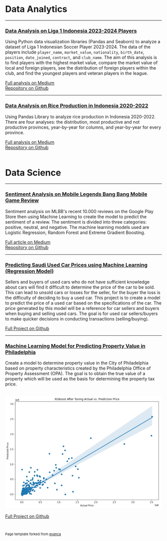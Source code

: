# Data Analytics
---
### [Data Analysis on Liga 1 Indonesia 2023-2024 Players](https://medium.com/@risdan.kristori/data-analysis-on-liga-1-indonesia-2023-2024-players-mostly-seaborn-fbb227077393)

Using Python data visualization libraries (Pandas and Seaborn) to analyze a dataset of Liga 1 Indonesian Soccer Player 2023-2024. The data of the players include `player_name`, `market_value`, `nationality`, `birth_date`, `position`, `date_joined`, `contract`, and `club_name`. The aim of this analysis is to find players with the highest market value, compare the market value of local and foreign players, see the distribution of foreign players within the club, and find the youngest players and veteran players in the league.

[Full analysis on Medium](https://medium.com/@risdan.kristori/data-analysis-on-liga-1-indonesia-2023-2024-players-mostly-seaborn-fbb227077393)
<br>
[Repository on Github](https://github.com/Risdan224/Data_Analyst_Liga_1_2023-2024/tree/main)
<br>

---

### [Data Analysis on Rice Production in Indonesia 2020-2022](https://medium.com/@risdan.kristori/data-analysis-using-pandas-rice-production-in-indonesia-in-2020-2022-cfcbc419d8cf)

Using Pandas Library to analyze rice production in Indonesia 2020-2022. There are four analyses: the distribution, most productive and not productive provinces, year-by-year for columns, and year-by-year for every province.

[Full analysis on Medium](https://medium.com/@risdan.kristori/data-analysis-using-pandas-rice-production-in-indonesia-in-2020-2022-cfcbc419d8cf)
<br>
[Repository on Github](https://github.com/Risdan224/sentiment_analysis_on_MLBB_game_reviews)
<br>
<br>
# Data Science
---
### [Sentiment Analysis on Mobile Legends Bang Bang Mobile Game Review](https://medium.com/@risdan.kristori/sentiment-analysis-on-mobile-legends-bang-bang-mlbb-reviews-328ee6ed6ca9)

Sentiment analysis on MLBB's recent 10.000 reviews on the Google Play Store then using Machine Learning to create the model to predict the sentiment of a review. The sentiment is divided into three categories: positive, neutral, and negative. The machine learning models used are Logistic Regression, Random Forest and Extreme Gradient Boosting.

[Full article on Medium](https://medium.com/@risdan.kristori/sentiment-analysis-on-mobile-legends-bang-bang-mlbb-reviews-328ee6ed6ca9)
<br>
[Repository on Github](https://github.com/Risdan224/Rice_Production_Indonesia)
<br>

---
### [Predicting Saudi Used Car Prices using Machine Learning (Regression Model)](https://github.com/Risdan224/Predicting-Used-Car-Price)

Sellers and buyers of used cars who do not have sufficient knowledge about cars will find it difficult to determine the price of the car to be sold. This can lead to unsold cars or losses for the seller, for the buyer the loss is the difficulty of deciding to buy a used car. This project is to create a model to predict the price of a used car based on the specifications of the car. The price generated by this model will be a reference for car sellers and buyers when buying and selling used cars. The goal is for used car sellers/buyers to make quicker decisions in conducting transactions (selling/buying).

[Full Project on Github](https://github.com/Risdan224/ProjectCapstoneModul3/blob/main/Project_Capstone3_Used_Car_Price_Prediction_byRisdan-Eng.ipynb)
<br>

---
### [Machine Learning Model for Predicting Property Value in Philadelphia](https://github.com/PurwadhikaDev/BetaEngineersTeam_JC_DS_VL_05_FinalProject)

Create a model to determine property value in the City of Philadelphia based on property characteristics created by the Philadelphia Office of Property Assessment (OPA). The goal is to obtain the true value of a property which will be used as the basis for determining the property tax price.

<br> 

<img src="images/actual_prediction.jpg?raw=true"/>

[Full Project on Github](https://github.com/PurwadhikaDev/BetaEngineersTeam_JC_DS_VL_05_FinalProject/blob/main/Philadelphia_Buildings_FIX.ipynb)

<br>
<p style="font-size:11px">Page template forked from <a href="https://github.com/evanca/quick-portfolio">evanca</a></p>

<!-- Remove above link if you don't want to attibute -->
